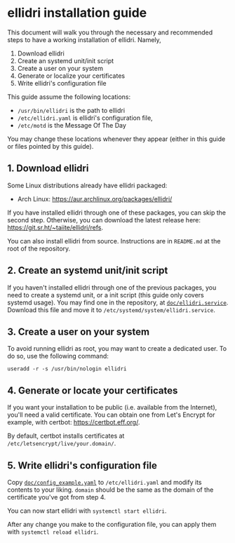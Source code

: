 # ellidri installation guide

This document will walk you through the necessary and recommended steps to have
a working installation of ellidri.  Namely,

1. Download ellidri
2. Create an systemd unit/init script
3. Create a user on your system
4. Generate or localize your certificates
5. Write ellidri's configuration file

This guide assume the following locations:

- `/usr/bin/ellidri` is the path to ellidri
- `/etc/ellidri.yaml` is ellidri's configuration file,
- `/etc/motd` is the Message Of The Day

You may change these locations whenever they appear (either in this guide or
files pointed by this guide).


## 1. Download ellidri

Some Linux distributions already have ellidri packaged:

- Arch Linux: <https://aur.archlinux.org/packages/ellidri/>

If you have installed ellidri through one of these packages, you can skip the
second step.  Otherwise, you can download the latest release here:
<https://git.sr.ht/~taiite/ellidri/refs>.

You can also install ellidri from source.  Instructions are in `README.md` at
the root of the repository.


## 2. Create an systemd unit/init script

If you haven't installed ellidri through one of the previous packages, you need
to create a systemd unit, or a init script (this guide only covers systemd
usage).  You may find one in the repository, at [`doc/ellidri.service`][unit].
Download this file and move it to `/etc/systemd/system/ellidri.service`.

[unit]: https://git.sr.ht/~taiite/ellidri/tree/master/doc/ellidri.service


## 3. Create a user on your system

To avoid running ellidri as root, you may want to create a dedicated user.  To
do so, use the following command:

    useradd -r -s /usr/bin/nologin ellidri


## 4. Generate or locate your certificates

If you want your installation to be public (i.e. available from the Internet),
you'll need a valid certificate.  You can obtain one from Let's Encrypt for
example, with certbot: <https://certbot.eff.org/>.

By default, certbot installs certificates at
`/etc/letsencrypt/live/your.domain/`.


## 5. Write ellidri's configuration file

Copy [`doc/config_example.yaml`][config] to `/etc/ellidri.yaml` and modify its
contents to your liking.  `domain` should be the same as the domain of the
certificate you've got from step 4.

You can now start ellidri with `systemctl start ellidri`.

After any change you make to the configuration file, you can apply them with
`systemctl reload ellidri`.

[config]: https://git.sr.ht/~taiite/ellidri/tree/master/doc/config_example.yaml

